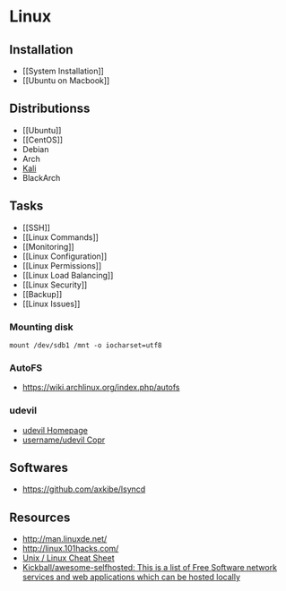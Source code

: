 # Linux

## Installation

- [[System Installation]]
- [[Ubuntu on Macbook]]

## Distributionss

- [[Ubuntu]]
- [[CentOS]]
- Debian
- Arch
- [Kali](https://www.kali.org/)
- BlackArch

## Tasks

- [[SSH]]
- [[Linux Commands]]
- [[Monitoring]]
- [[Linux Configuration]]
- [[Linux Permissions]]
- [[Linux Load Balancing]]
- [[Linux Security]]
- [[Backup]]
- [[Linux Issues]]

### Mounting disk

    mount /dev/sdb1 /mnt -o iocharset=utf8

### AutoFS

- https://wiki.archlinux.org/index.php/autofs

### udevil

- [udevil Homepage](http://ignorantguru.github.io/udevil/)
- [username/udevil Copr](https://copr.fedorainfracloud.org/coprs/username/udevil/)

## Softwares

- https://github.com/axkibe/lsyncd

## Resources

- http://man.linuxde.net/
- http://linux.101hacks.com/
- [Unix / Linux Cheat Sheet](http://cheatsheetworld.com/programming/unix-linux-cheat-sheet/)
- [Kickball/awesome-selfhosted: This is a list of Free Software network services and web applications which can be hosted locally](https://github.com/Kickball/awesome-selfhosted)
